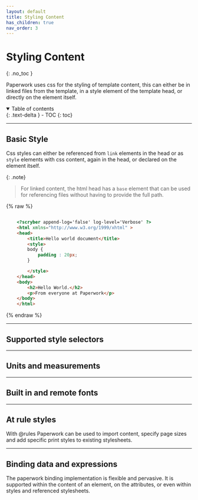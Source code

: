 ```yaml
---
layout: default
title: Styling Content
has_children: true
nav_order: 3
---
```


# Styling Content
{: .no_toc }

Paperwork uses css for the styling of template content, this can either be in linked files from the template, in a style element of the template head, or directly on the element itself.

<details open markdown="block">
  <summary>
    Table of contents
  </summary>
  {: .text-delta }
- TOC
{: toc}
</details>

---

## Basic Style


Css styles can either be referenced from `link` elements in the head or as `style` elements with css content, again in the head, or declared on the element itself.

{: .note}
> For linked content, the html head has a `base` element that can be used for referencing 
> files without having to provide the full path. 

{% raw %}
```html

    <?scryber append-log='false' log-level='Verbose' ?>
    <html xmlns="http://www.w3.org/1999/xhtml" >
    <head>
        <title>Hello world document</title>
        <style>
        body {
            padding : 20px;
        }

        </style>
    </head>
    <body>
        <h2>Hello World.</h2>
        <p>From everyone at Paperwork</p>
    </body>
    </html>

```
{% endraw %}

---

## Supported style selectors


---

## Units and measurements

---

## Built in and remote fonts

---



## At rule styles

With @rules Paperwork can be used to import content, specify page sizes and add specific print styles to existing stylesheets.

---

## Binding data and expressions

The paperwork binding implementation is flexible and pervasive. It is supported within the content of an element, on the attributes, or even within styles and referenced stylesheets.
